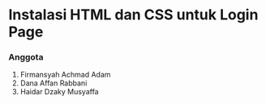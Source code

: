 # Instalasi HTML dan CSS untuk Login Page

### Anggota
1. Firmansyah Achmad Adam
2. Dana Affan Rabbani
3. Haidar Dzaky Musyaffa
